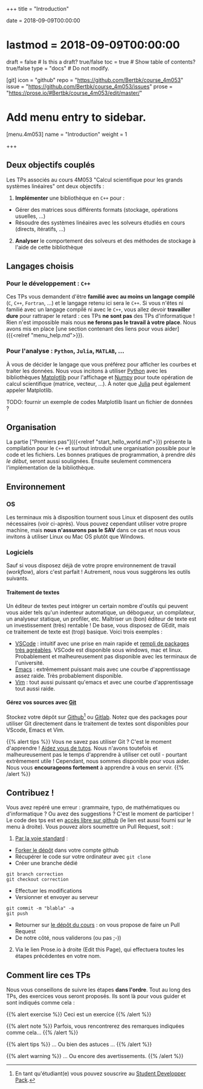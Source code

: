 +++
title = "Introduction"

date = 2018-09-09T00:00:00
# lastmod = 2018-09-09T00:00:00

draft = false  # Is this a draft? true/false
toc = true  # Show table of contents? true/false
type = "docs"  # Do not modify.

[git]
  icon = "github"
  repo = "https://github.com/Bertbk/course_4m053"
  issue = "https://github.com/Bertbk/course_4m053/issues"
  prose = "https://prose.io/#Bertbk/course_4m053/edit/master/"


# Add menu entry to sidebar.
[menu.4m053]
  name = "Introduction"
  weight = 1


+++

## Deux objectifs couplés

Les TPs associés au cours 4M053 "Calcul scientifique pour les grands systèmes linéaires" ont deux objectifs :

1. **Implémenter** une bibliothèque en `C++` pour :
  - Gérer des matrices sous différents formats (stockage, opérations usuelles, ...)
  - Résoudre des systèmes linéaires avec les solveurs étudiés en cours (directs, itératifs, ...)
2. **Analyser** le comportement des solveurs et des méthodes de stockage à l'aide de cette bibliothèque

## Langages choisis

### Pour le développement : `C++`

Ces TPs vous demandent d'être **familié avec au moins un langage compilé** (`C`, `C++`, `Fortran`, ...) et le langage retenu ici sera le `C++`. Si vous n'êtes ni familié avec un langage compilé ni avec le `C++`, vous allez devoir **travailler dure** pour rattraper le retard : ces TPs **ne sont pas** des TPs d'informatique ! Rien n'est impossible mais nous **ne ferons pas le travail à votre place**. Nous avons mis en place [une section contenant des liens pour vous aider]({{<relref "menu_help.md">}}).

### Pour l'analyse : `Python`, `Julia`, `MATLAB`, ...

À vous de décider le langage que vous préférez pour afficher les courbes et traiter les données. Nous vous incitons à utiliser [Python](https://www.python.org/) avec les bibliothèques [Matplotlib](https://matplotlib.org/) pour l'affichage et [Numpy](https://www.numpy.org/) pour toute opération de calcul scientifique (matrice, vecteur, ...). À noter que [Julia](https://julialang.org) peut également appeler Matplotlib.

TODO: fournir un exemple de codes Matplotlib lisant un fichier de données ?

## Organisation

La partie ["Premiers pas"]({{<relref "start_hello_world.md">}}) présente la compilation pour le `C++` et surtout introduit une organisation possible pour le code et les fichiers. Les bonnes pratiques de programmation, à prendre *dès le début*, seront aussi soulignées. Ensuite seulement commencera l'implémentation de la bibliothèque.

## Environnement

### OS

Les terminaux mis à disposition tournent sous Linux et disposent des outils nécessaires (voir ci-après). Vous pouvez cependant utiliser votre propre machine, mais **nous n'assurons pas le SAV** dans ce cas et nous vous invitons à utiliser Linux ou Mac OS plutôt que Windows.

### Logiciels

Sauf si vous disposez déjà de votre propre environnement de travail (*workflow*), alors c'est parfait ! Autrement, nous vous suggérons les outils suivants. 

#### Traitement de textes

Un éditeur de textes peut intégrer un certain nombre d'outils qui peuvent vous aider tels qu'un indenteur automatique, un débogueur, un compilateur, un analyseur statique, un profiler, etc. Maîtriser un (bon) éditeur de texte est un investissement (très) rentable ! De base, vous disposez de GEdit, mais ce traitement de texte est (trop) basique. Voici trois exemples :

- [VSCode](https://code.visualstudio.com/) : intuitif avec une prise en main rapide et [rempli de packages très agréables](https://ljll.math.upmc.fr/infomath/tools/vscode). VSCode est disponible sous windows, mac et linux. Probablement et malheureusement pas disponible avec les terminaux de l'université.
- [Emacs](https://www.gnu.org/software/emacs/) : extrêmement puissant mais avec une courbe d'apprentissage assez raide. Très probablement disponible. 
- [Vim](https://www.vim.org/) : tout aussi puissant qu'emacs et avec une courbe d'apprentissage tout aussi raide.

#### Gérez vos sources avec [Git](https://git-scm.com/)

Stockez votre dépôt sur [Github](https://github.com)[^1] ou [Gitlab](https://gitlab.com). Notez que des packages pour utiliser Git directement dans le traitement de textes sont disponibles pour VScode, Emacs et Vim.

{{% alert tips %}}
Vous ne savez pas utiliser Git ? C'est le moment d'apprendre ! [Aidez vous de tutos](https://ljll.math.upmc.fr/infomath/tools/git/). Nous n'avons toutefois et malheureusement pas le temps d'apprendre à utiliser cet outil - pourtant extrêmement utile ! Cependant, nous sommes disponible pour vous aider. Nous vous **encourageons fortement** à apprendre à vous en servir.
{{% /alert %}}

[^1]: En tant qu'étudiant(e) vous pouvez souscrire au [Student Developper Pack](https://education.github.com/pack).


## Contribuez !

Vous avez repéré une erreur : grammaire, typo, de mathématiques ou d'informatique ? Ou avez des suggestions ? C'est le moment de participer ! Le code des tps est en [accès libre sur github](https://github.com/Bertbk/course_4m053) (le lien est aussi fourni sur le menu à droite). Vous pouvez alors soumettre un Pull Request, soit :

1. [Par la voie standard](https://help.github.com/articles/about-pull-requests/) :
  - [Forker le dépôt](https://help.github.com/articles/fork-a-repo/) dans votre compte github
  - Récupérer le code sur votre ordinateur avec `git clone`
  - Créer une branche dédié
  ```
  git branch correction
  git checkout correction
  ```
  - Effectuer les modifications
  - Versionner et envoyer au serveur
  ```
  git commit -m "blabla" -a
  git push
  ```
  - Retourner sur [le dépôt du cours](https://github.com/Bertbk/course_4m053) : on vous propose de faire un Pull Request
  - De notre côté, nous validerons (ou pas ;-))


2. Via le lien Prose.io à droite (Edit this Page), qui effectuera toutes les étapes précédentes en votre nom.



## Comment lire ces TPs

Nous vous conseillons de suivre les étapes **dans l'ordre**. Tout au long des TPs, des exercices vous seront proposés. Ils sont là pour vous guider et sont indiqués comme cela :

{{% alert exercise %}}
Ceci est un exercice
{{% /alert %}}

{{% alert note %}}
Parfois, vous rencontrerez des remarques indiquées comme cela...
{{% /alert %}}

{{% alert tips %}}
... Ou bien des astuces ...
{{% /alert %}}

{{% alert warning %}}
... Ou encore des avertissements.
{{% /alert %}}
